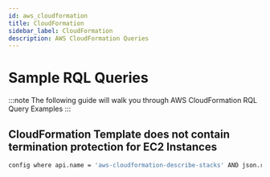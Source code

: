 ```yaml
---
id: aws_cloudformation
title: CloudFormation
sidebar_label: CloudFormation
description: AWS CloudFormation Queries
---
```


# Sample RQL Queries

:::note
The following guide will walk you through AWS CloudFormation RQL Query Examples
:::

## CloudFormation Template does not contain termination protection for EC2 Instances

```bash
config where api.name = 'aws-cloudformation-describe-stacks' AND json.rule = " cloudFormationTemplate.Resources.*.[?(@.Type=='AWS::EC2::Instance')] size > 0 and (cloudFormationTemplate.Resources.*.[?(@.Type=='AWS::EC2::Instance')].Properties.DisableApiTermination is false or cloudFormationTemplate.Resources.*.[?(@.Type=='AWS::EC2::Instance')].Properties.DisableApiTermination does not exist)"
```